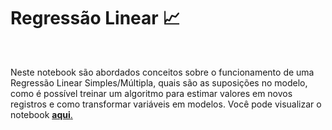 # Regressão Linear 📈

<br>

Neste notebook são abordados conceitos sobre o funcionamento de uma Regressão Linear Simples/Múltipla, quais são as suposições no modelo, como é possível treinar um algoritmo para estimar valores em novos registros e como transformar variáveis em modelos. Você pode visualizar o notebook [**aqui**.](https://nbviewer.org/github/Data-Aqa/aulas/blob/main/machine%20learning/aprendizado%20supervisionado/metodos%20de%20regressao/regressao%20linear/Regressao%20Linear.ipynb)
